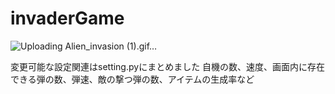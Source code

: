# invaderGame

![Uploading Alien_invasion (1).gif…]()

変更可能な設定関連はsetting.pyにまとめました
自機の数、速度、画面内に存在できる弾の数、弾速、敵の撃つ弾の数、アイテムの生成率など
